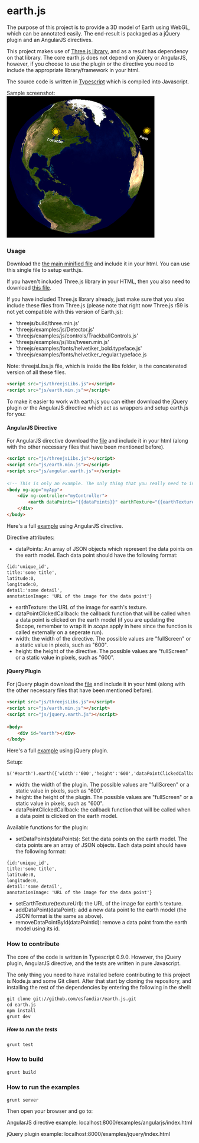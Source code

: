 earth.js
========

The purpose of this project is to provide a 3D model of Earth using WebGL, which can be annotated easily. The end-result is packaged as a jQuery plugin and an AngularJS directives.

This project makes use of [Three.js library](https://github.com/mrdoob/three.js/), and as a result has dependency on that library. The core earth.js does not depend on jQuery or AngularJS, however, if you choose to use the plugin or the directive you need to include the appropriate library/framework in your html.

The source code is written in [Typescript](http://www.typescriptlang.org/) which is compiled into Javascript.

Sample screenshot:
![Alt text](/examples/screenshots/Screenshot1.png)

### Usage ###

Download the [the main minified file](https://github.com/esfandiar/earth.js/tree/master/build/earth.min.js) and include it in your html. You can use this single file to setup earth.js.

If you haven't included Three.js library in your HTML, then you also need to download [this file](https://github.com/esfandiar/earth.js/tree/master/libs/threejsLibs.js).

If you have included Three.js library already, just make sure that you also include these files from Three.js (please note that right now Three.js r59 is not yet compatible with this version of Earth.js):
- 'threejs/build/three.min.js'
- 'threejs/examples/js/Detector.js'
- 'threejs/examples/js/controls/TrackballControls.js'
- 'threejs/examples/js/libs/tween.min.js'
- 'threejs/examples/fonts/helvetiker_bold.typeface.js'
- 'threejs/examples/fonts/helvetiker_regular.typeface.js

Note: threejsLibs.js file, which is inside the libs folder, is the concatenated version of all these files.

```html
<script src="js/threejsLibs.js"></script>
<script src="js/earth.min.js"></script>
```

To make it easier to work with earth.js you can either download the jQuery plugin or the AngularJS directive which act as wrappers and setup earth.js for you:

#### AngularJS Directive ####
For AngularJS directive download the [file](https://github.com/esfandiar/earth.js/tree/master/build/angular.earth.js) and include it in your html (along with the other necessary files that have been mentioned before).

```html
<script src="js/threejsLibs.js"></script>
<script src="js/earth.min.js"></script>
<script src="js/angular.earth.js"></script>

<!-- This is only an example. The only thing that you really need to include is the earth directive -->
<body ng-app="myApp">
	<div ng-controller="myController">
		<earth dataPoints="{{dataPoints}}" earthTexture="{{earthTexture}}" dataPointClickedCallback="dataPointClicked" width="600" height="600" />
	</div>
</body>
```

Here's a full [example](https://github.com/esfandiar/earth.js/tree/master/examples/angularjs/index.html) using AngularJS directive.

Directive attributes:
- dataPoints: An array of JSON objects which represent the data points on the earth model. Each data point should have the following format:
```
{id:'unique_id', 
title:'some title', 
latitude:0, 
longitude:0, 
detail:'some detail', 
annotationImage: 'URL of the image for the data point'}
```
- earthTexture: the URL of the image for earth's texture.
- dataPointClickedCallback: the callback function that will be called when a data point is clicked on the earth model (if you are updating the $scope, remember to wrap it in $scope.$apply in here since the function is called externally on a seperate run).
- width: the width of the directive. The possible values are "fullScreen" or a static value in pixels, such as "600".
- height: the height of the directive. The possible values are "fullScreen" or a static value in pixels, such as "600".

#### jQuery Plugin ####

For jQuery plugin download the [file](https://github.com/esfandiar/earth.js/tree/master/build/jquery.earth.js) and include it in your html (along with the other necessary files that have been mentioned before).

```html
<script src="js/threejsLibs.js"></script>
<script src="js/earth.min.js"></script>
<script src="js/jquery.earth.js"></script>

<body>
	<div id="earth"></div>
</body>
```

Here's a full [example](https://github.com/esfandiar/earth.js/tree/master/examples/jquery/index.html) using jQuery plugin.

Setup:
```
$('#earth').earth({'width':'600','height':'600','dataPointClickedCallback':dataPointClickedCallback});
```
- width: the width of the plugin. The possible values are "fullScreen" or a static value in pixels, such as "600".
- height: the height of the plugin. The possible values are "fullScreen" or a static value in pixels, such as "600".
- dataPointClickedCallback: the callback function that will be called when a data point is clicked on the earth model.

Available functions for the plugin:
- setDataPoints(dataPoints): Set the data points on the earth model. The data points are an array of JSON objects. Each data point should have the following format:
```
{id:'unique_id', 
title:'some title', 
latitude:0, 
longitude:0, 
detail:'some detail', 
annotationImage: 'URL of the image for the data point'}
```
- setEarthTexture(textureUrl): the URL of the image for earth's texture.
- addDataPoint(dataPoint): add a new data point to the earth model (the JSON format is the same as above).
- removeDataPointById(dataPointId): remove a data point from the earth model using its id.


### How to contribute ###

The core of the code is written in Typescript 0.9.0. However, the jQuery plugin, AngularJS directive, and the tests are written in pure Javascript.

The only thing you need to have installed before contributing to this project is Node.js and some Git client. After that start by cloning the repository, and installing the rest of the dependencies by entering the following in the shell:

```
git clone git://github.com/esfandiar/earth.js.git
cd earth.js
npm install
grunt dev
```

##### How to run the tests #####
```
grunt test
```

### How to build ###
```
grunt build
```

### How to run the examples ###
```
grunt server
```
Then open your browser and go to:

AngularJS directive example: localhost:8000/examples/angularjs/index.html

jQuery plugin example: localhost:8000/examples/jquery/index.html
